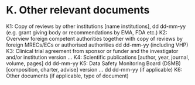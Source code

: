 # K. Other relevant documents
K1: Copy of reviews by other institutions [name institutions], dd dd-mm-yy (e.g. grant giving body or recommendations by EMA, FDA etc.)
K2: Overview foreign competent authorities together with copy of reviews by foreign MRECs/ECs or authorised authorities dd dd-mm-yy (including VHP)
K3: Clinical trial agreement from sponsor or funder and the investigator and/or institution version ...
K4: Scientific publications [author, year, journal, volume, pages] dd dd-mm-yy
K5: Data Safety Monitoring Board (DSMB) [composition, charter, advise] version ... dd dd-mm-yy (if applicable)
K6: Other documents (if applicable, type of document)